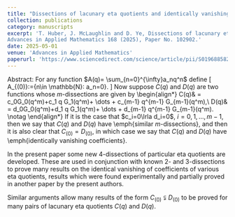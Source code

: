 ```yaml
---
title: "Dissections of lacunary eta quotients and identically vanishing coefficients"
collection: publications
category: manuscripts
excerpt: 'T. Huber, J. McLaughlin and D. Ye, Dissections of lacunary eta quotients and identically vanishing coefficients.
Advances in Applied Mathematics 168 (2025), Paper No. 102902.'
date: 2025-05-01
venue: 'Advances in Applied Mathematics'
paperurl: 'https://www.sciencedirect.com/science/article/pii/S0196885825000648?via%3Dihub'
---
```


Abstract: For any function  $A(q)= \sum_{n=0}^{\infty}a_nq^n$ define
\[
A_{(0)}:=\{n\in \mathbb{N}: a_n=0\}.
\]
Now suppose $C(q)$ and $D(q)$ are two functions whose $m$-dissections are given by
\begin{align*}
  C(q)& = c_0G_0(q^m)+c_1 q G_1(q^m)+ \dots + c_{m-1} q^{m-1} G_{m-1}(q^m),\\
  D(q)&  = d_0G_0(q^m)+d_1 q G_1(q^m)+ \dots + d_{m-1} q^{m-1} G_{m-1}(q^m). \notag
\end{align*}
If it is the case that $c_i=0\lrla d_i=0$, $i=0,1,\dots, m-1$, then we say that $C(q)$ and $D(q)$ have \emph{similar $m$-dissections}, and then it is also clear that $C_{(0)} = D_{(0)}$, in which case we say that $C(q)$ and $D(q)$ have \emph{identically vanishing coefficients}.

In the present paper some new 4-dissections of particular eta quotients are developed. These are used in conjunction with known 2- and 3-dissections to prove many results on the identical vanishing of coefficients of various eta quotients, results which were found experimentally and partially proved in another paper by the present authors.

Similar arguments allow many results of the form  $C_{(0)} \subsetneqq D_{(0)}$ to be proved for many pairs of
lacunary eta quotients $C(q)$ and $D(q)$.
